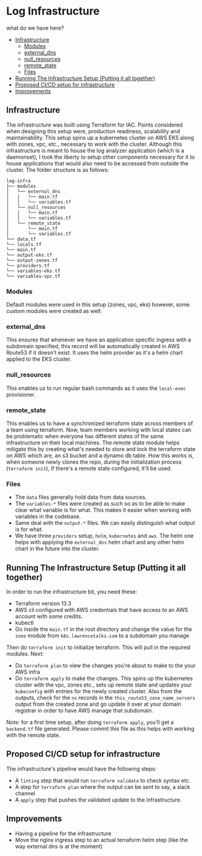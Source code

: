 # Log Infrastructure

what do we have here?

- [Infrastructure](#Infrastructure)
    - [Modules](#Modules)
    - [external_dns](#external_dns)
    - [null_resources](#null_resources)
    - [remote_state](#remote_state)
    - [Files](#Files)
- [Running The Infrastructure Setup (Putting it all together)](#Running-The-Infrastructure-Setup-Putting-it-all-together)
- [Proposed CI/CD setup for infrastructure](#Proposed-CI-CD-setup-for-infrastructure)
- [Improvements](#Improvements)

## Infrastructure
The infrastructure was built using Terraform for IAC. Points considered when designing this setup were, production readiness, scalability and maintainability. This setup spins up a kubernetes cluster on AWS EKS along with zones, vpc, etc., necessary to work with the cluster. Although this infrastructure is meant to house the log analyzer application (which is a daemonset), I took the liberty to setup other components necessary for it to house applications that would also need to be accessed from outside the cluster. The folder structure is as follows:
```
log-infra
├── modules
│   └── external_dns
│   │   └── main.tf
│   │   └── variables.tf
│   └── null_resources
│   │   └── main.tf
│   │   └── variables.tf
│   └── remote_state
│       └── main.tf
│       └── variables.tf
└── data.tf
└── locals.tf
└── main.tf
└── output-eks.tf
└── output-zones.tf
└── providers.tf
└── variables-eks.tf
└── variables-vpc.tf
```

### Modules
Default modules were used in this setup (zones, vpc, eks) however, some custom modules were created as well:
### external_dns
This ensures that whenever we have an application specific ingress with a subdomain specified, this record will be automatically created in AWS Route53 if it doesn't exist. It uses the helm provider as it's a helm chart applied to the EKS cluster.
### null_resources
This enables us to run regular bash commands as it uses the `local-exec` provisioner.
### remote_state
This enables us to have a synchronized terraform state across members of a team using terraform. Now, team members working with local states can be problematic when everyone has different states of the same infrastructure on their local machines. The remote state module helps mitigate this by creating what's needed to store and lock the terraform state on AWS which are, an s3 bucket and a dynamo db table. How this works is, when someone newly clones the repo, during the initialization process (`terraform init`), if there's a remote state configured, it'll be used.
### Files
- The `data` files generally hold data from data sources.
- The `variables-*` files were created as such so as to be able to make clear what variable is for what. This makes it easier when working with variables in the codebase.
- Same deal with the `output-*` files. We can easily distinguish what output is for what.
- We have three `providers` setup, `helm`, `kubernetes` and `aws`. The helm one helps with applying the `external_dns` helm chart and any other helm chart in the future into the cluster.

## Running The Infrastructure Setup (Putting it all together)
In order to run the infrastructure bit, you need these:
- Terraform version 13.3
- AWS cli configured with AWS credentials that have access to an AWS account with some credits.
- kubectl
- Go inside the `main.tf` in the root directory and change the value for the `zone` module from `k8s.lawrencetalks.com` to a subdomain you manage

Then do `terraform init` to initialize terraform. This will pull in the required modules. Next:
- Do `terraform plan` to view the changes you're about to make to the your AWS infra
- Do `terraform apply` to make the changes. This spins up the kubernetes cluster with the vpc, zones etc., sets up remote state and updates your `kubeconfig` with entries for the newly created cluster. Also from the outputs, check for the `ns` records in the `this_route53_zone_name_servers` output from the created zone and go update it over at your domain registrar in order to have AWS manage that subdomain.

Note: for a first time setup, after doing `terraform apply`, you'll get a `backend.tf` file generated. Please commit this file as this helps with working with the remote state.


## Proposed CI/CD setup for infrastructure
The infrastructure's pipeline would have the following steps:
- A `linting` step that would run `terraform validate` to check syntax etc.
- A step for `terraform plan` where the output can be sent to say, a slack channel
- A `apply` step that pushes the validated update to the infrastructure.

## Improvements
- Having a pipeline for the infrastructure
- Move the nginx ingress step to an actual terraform helm step (like the way external dns is at the moment)
